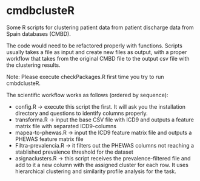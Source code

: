 # cmdbclusteR
Some R scripts for clustering patient data from patient discharge data from Spain databases (CMBD). 

The code would need to be refactored properly with functions.  Scripts usually takes a file as input and create new files as output, with a proper workflow that takes from the original CMBD file to the output csv file with the clustering results.

Note: Please execute checkPackages.R first time you try to run cmbdclusteR.

The scientific workflow works as follows (ordered by sequence):

- config.R -> execute this script the first. It will ask you the installation directory and questions to identify columns properly.
- transforma.R -> input the base CSV file with ICD9 and outputs a feature matrix file with separated ICD9-columns
- mapea-to-phewas.R -> input the ICD9 feature matrix file and outputs a PHEWAS feature matrix file
- Filtra-prevalencia.R -> it filters out the PHEWAS columns not reaching a stablished prevalence threshold for the dataset 
- asignaclusters.R -> this script receives the prevalence-filtered file and add to it a new column with the assigned cluster for each row. It uses hierarchical clustering and similarity profile analysis for the task.
